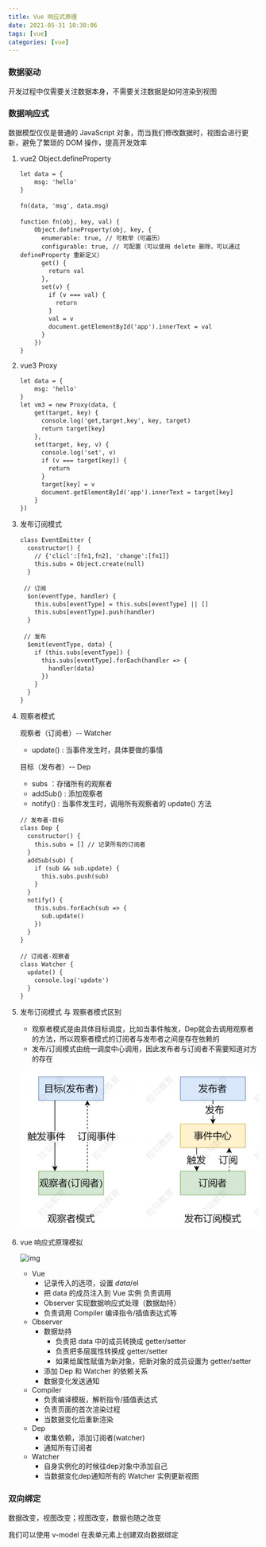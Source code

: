 ```yaml
---
title: Vue 响应式原理
date: 2021-05-31 10:38:06
tags: [vue]
categories: [vue]
---
```


### 数据驱动

开发过程中仅需要关注数据本身，不需要关注数据是如何渲染到视图

### 数据响应式

数据模型仅仅是普通的 JavaScript 对象，而当我们修改数据时，视图会进行更新，避免了繁琐的 DOM 操作，提高开发效率

1. vue2 Object.defineProperty

   ```
   let data = {
       msg: 'hello'
   }
     
   fn(data, 'msg', data.msg)
   
   function fn(obj, key, val) {
       Object.defineProperty(obj, key, {
         enumerable: true, // 可枚举（可遍历）
         configurable: true, // 可配置（可以使用 delete 删除，可以通过 defineProperty 重新定义）
         get() {
           return val
         },
         set(v) {
           if (v === val) {
             return
           }
           val = v
           document.getElementById('app').innerText = val
         }
       })
   }
   ```

   

2. vue3 Proxy

   ```
   let data = {
       msg: 'hello'
   }
   let vm3 = new Proxy(data, {
       get(target, key) {
         console.log('get,target,key', key, target)
         return target[key]
       },
       set(target, key, v) {
         console.log('set', v)
         if (v === target[key]) {
           return
         }
         target[key] = v
         document.getElementById('app').innerText = target[key]
       }
   })
   ```

   

3. 发布订阅模式

   ```
   class EventEmitter {
     constructor() {
       // {'clicl':[fn1,fn2], 'change':[fn1]}
       this.subs = Object.create(null)
     }
   
   	// 订阅
     $on(eventType, handler) {
       this.subs[eventType] = this.subs[eventType] || []
       this.subs[eventType].push(handler)
     }
   
   	// 发布
     $emit(eventType, data) {
       if (this.subs[eventType]) {
         this.subs[eventType].forEach(handler => {
           handler(data)
         })
       }
     }
   }
   ```

   

4. 观察者模式

   观察者（订阅者）-- Watcher

   	* update() : 当事件发生时，具体要做的事情

   目标（发布者）-- Dep

   	* subs ：存储所有的观察者
   	* addSub() : 添加观察者
   	* notify() : 当事件发生时，调用所有观察者的 update() 方法

   ```
   // 发布者-目标
   class Dep {
     constructor() {
       this.subs = [] // 记录所有的订阅者
     }
     addSub(sub) {
       if (sub && sub.update) {
         this.subs.push(sub)
       }
     }
     notify() {
       this.subs.forEach(sub => {
         sub.update()
       })
     }
   }
   
   // 订阅者-观察者
   class Watcher {
     update() {
       console.log('update')
     }
   }
   ```

   

5. 发布订阅模式 与 观察者模式区别

   * 观察者模式是由具体目标调度，比如当事件触发，Dep就会去调用观察者的方法，所以观察者模式的订阅者与发布者之间是存在依赖的
   * 发布/订阅模式由统一调度中心调用，因此发布者与订阅者不需要知道对方的存在

   ![img](./img/发布订阅与观察者模式区别.JPG)



1. vue 响应式原理模拟

   ![img](C:\Users\qiaolingyan\AppData\Roaming\Typora\typora-user-images\image-20210421171940211.png)

   * Vue 
     * 记录传入的选项，设置 $data/$el 
     * 把 data 的成员注入到 Vue 实例 负责调用 
     * Observer 实现数据响应式处理（数据劫持） 
     * 负责调用 Compiler 编译指令/插值表达式等 
   * Observer 
     * 数据劫持 
       * 负责把 data 中的成员转换成 getter/setter 
       * 负责把多层属性转换成 getter/setter 
       * 如果给属性赋值为新对象，把新对象的成员设置为 getter/setter 
     * 添加 Dep 和 Watcher 的依赖关系 
     * 数据变化发送通知 
   * Compiler 
     * 负责编译模板，解析指令/插值表达式 
     * 负责页面的首次渲染过程 
     * 当数据变化后重新渲染 
   * Dep 
     * 收集依赖，添加订阅者(watcher) 
     * 通知所有订阅者 
   * Watcher 
     * 自身实例化的时候往dep对象中添加自己 
     * 当数据变化dep通知所有的 Watcher 实例更新视图

### 双向绑定

数据改变，视图改变；视图改变，数据也随之改变

我们可以使用 v-model 在表单元素上创建双向数据绑定

### 






